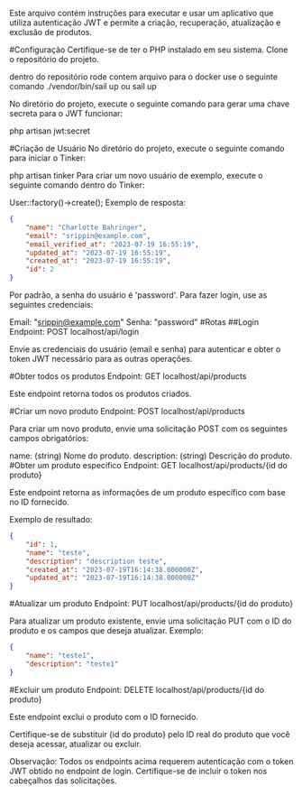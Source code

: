 Este arquivo contém instruções para executar e usar um aplicativo que utiliza autenticação JWT e permite a criação, recuperação, atualização e exclusão de produtos.

#Configuração
Certifique-se de ter o PHP instalado em seu sistema.
Clone o repositório do projeto.
 
dentro do repositório rode contem arquivo para o docker use o seguinte comando
./vendor/bin/sail up
ou 
sail up

No diretório do projeto, execute o seguinte comando para gerar uma chave secreta para o JWT funcionar:

php artisan jwt:secret

#Criação de Usuário
No diretório do projeto, execute o seguinte comando para iniciar o Tinker:

php artisan tinker
Para criar um novo usuário de exemplo, execute o seguinte comando dentro do Tinker:

User::factory()->create();
Exemplo de resposta:
```json
{
    "name": "Charlotte Bahringer",
    "email": "srippin@example.com",
    "email_verified_at": "2023-07-19 16:55:19",
    "updated_at": "2023-07-19 16:55:19",
    "created_at": "2023-07-19 16:55:19",
    "id": 2
}
```

Por padrão, a senha do usuário é 'password'. Para fazer login, use as seguintes credenciais:

Email: "srippin@example.com"
Senha: "password"
#Rotas
##Login
Endpoint: POST localhost/api/login

Envie as credenciais do usuário (email e senha) para autenticar e obter o token JWT necessário para as outras operações.

#Obter todos os produtos
Endpoint: GET localhost/api/products

Este endpoint retorna todos os produtos criados.

#Criar um novo produto
Endpoint: POST localhost/api/products

Para criar um novo produto, envie uma solicitação POST com os seguintes campos obrigatórios:

name: (string) Nome do produto.
description: (string) Descrição do produto.
#Obter um produto específico
Endpoint: GET localhost/api/products/{id do produto}

Este endpoint retorna as informações de um produto específico com base no ID fornecido.

Exemplo de resultado:
```json
{
    "id": 1,
    "name": "teste",
    "description": "description teste",
    "created_at": "2023-07-19T16:14:38.000000Z",
    "updated_at": "2023-07-19T16:14:38.000000Z"
}
```

#Atualizar um produto
Endpoint: PUT localhost/api/products/{id do produto}

Para atualizar um produto existente, envie uma solicitação PUT com o ID do produto e os campos que deseja atualizar. Exemplo:
```json
{
    "name": "teste1",
    "description": "teste1"
}
```
#Excluir um produto
Endpoint: DELETE localhost/api/products/{id do produto}

Este endpoint exclui o produto com o ID fornecido.

Certifique-se de substituir {id do produto} pelo ID real do produto que você deseja acessar, atualizar ou excluir.

Observação: Todos os endpoints acima requerem autenticação com o token JWT obtido no endpoint de login. Certifique-se de incluir o token nos cabeçalhos das solicitações.